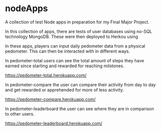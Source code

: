 # nodeApps
A collection of test Node apps in preparation for my Final Major Project.

In this collection of apps, there are tests of user databases using no-SQL technology MongoDB. These were then deployed to Herkou using 

In these apps, players can input daily pedometer data from a physical pedometer. This can then be interacted with in different ways. 

In pedometer-total users can see the total amount of steps they have earned since starting and rewarded for reaching milstones.

https://pedometer-total.herokuapp.com/

In pedometer-compare the user can compare their activity from day to day and get rewarded or apprehended for more of less activity.

https://pedometer-compare.herokuapp.com/

In pedometer-leaderboard the user can see where they are in comparison to other users. 

https://pedometer-leaderboard.herokuapp.com/
